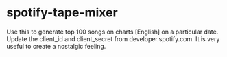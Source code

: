 # spotify-tape-mixer

Use this to generate top 100 songs on charts [English] on a particular date. Update the client_id and client_secret from developer.spotify.com. It is very useful to create a nostalgic feeling.
